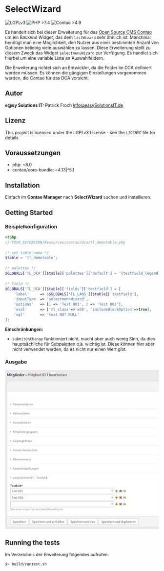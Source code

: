 # SelectWizard

![LGPLv3](https://img.shields.io/badge/license-LGPLv3-blue)
![PHP >7.4](https://img.shields.io/badge/PHP%3A-%20%3E7.4.0-blue)
![Contao >4.9](https://img.shields.io/badge/Contao%3A-%3E=%204.9.0-orange)

Es handelt sich bei dieser Erweiterung für das [Open Source CMS Contao](https://contao.org) um ein Backend Widget, das dem `listWizard` sehr ähnlich ist. Manchmal benötigt man eine Möglichkeit, den Nutzer aus einer bestimmten Anzahl von Optionen beliebig viele auswählen zu lassen. Diese Erweiterung stellt zu diesem Zweck das Widget `selectmenuWizard` zur Verfügung. Es handlet sich hierbei um eine variable Liste an Auswahlfeldern.

Die Erweiterung richtet sich an Entwickler, da die Felder im DCA definiert werden müssen. Es können die gängigen Einstellungen vorgenommen werden, die Contao für das DCA vorsieht.


## Autor

__e@sy Solutions IT:__ Patrick Froch <info@easySolutionsIT.de>


## Lizenz

This project is licensed under the LGPLv3 License - see the `LICENSE` file for details


## Voraussetzungen

- php: ~8.0
- contao/core-bundle: ~4.13|^5.1


## Installation

Einfach im __Contao Manager__ nach __SelectWizard__ suchen und installieren.


## Getting Started

### Beispielkonfiguration

```php
<?php
// YOUR_EXTENSION/Resources/contao/dca/tl_demotable.php

/* set table name */
$table = 'tl_demotable';

/* palettes */
$GLOBALS['TL_DCA'][$table]['palettes']['default'] = '{testfield_legend},testfield;';

/* field */
$GLOBALS['TL_DCA'][$table]['fields']['testfield'] = [
    'label'     => &$GLOBALS['TL_LANG'][$table]['testfield'],
    'inputType' => 'selectmenuWizard',
    'options'   => [1 => 'Test 001', 2 => 'Test 002'],
    'eval'      => ['tl_class'=>'w50', 'includeBlankOption'=>true],
    'sql'       => 'text NOT NULL'
];
```

__Einschränkungen:__

- `submitOnChange` funktioniert nicht, macht aber auch wenig Sinn, da dies hauptsächliche für Subpaletten o.ä. wichtig ist. Diese können hier aber nicht verwendet werden, da es nicht nur einen Wert gibt.

### Ausgabe

![Ausgabe](https://github.com/eS-IT/selectwizard/blob/master/selectboxwizard_output.png?raw=true)


## Running the tests

Im Verzeichnis der Erweiterung folgendes aufrufen:

```bash
$> build/runtest.sh
```
